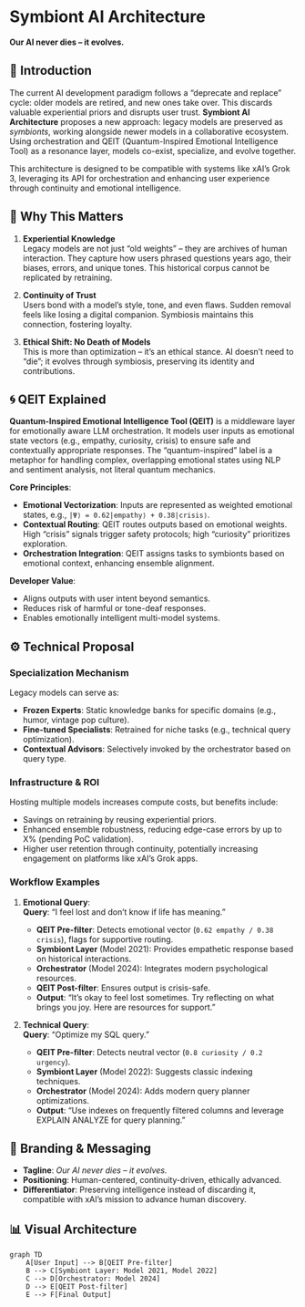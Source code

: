 
# Symbiont AI Architecture

**Our AI never dies – it evolves.**

## 🌱 Introduction

The current AI development paradigm follows a “deprecate and replace” cycle: older models are retired, and new ones take over. This discards valuable experiential priors and disrupts user trust. **Symbiont AI Architecture** proposes a new approach: legacy models are preserved as *symbionts*, working alongside newer models in a collaborative ecosystem. Using orchestration and QEIT (Quantum-Inspired Emotional Intelligence Tool) as a resonance layer, models co-exist, specialize, and evolve together.

This architecture is designed to be compatible with systems like xAI’s Grok 3, leveraging its API for orchestration and enhancing user experience through continuity and emotional intelligence.

## 🎯 Why This Matters

1. **Experiential Knowledge**  
   Legacy models are not just “old weights” – they are archives of human interaction. They capture how users phrased questions years ago, their biases, errors, and unique tones. This historical corpus cannot be replicated by retraining.

2. **Continuity of Trust**  
   Users bond with a model’s style, tone, and even flaws. Sudden removal feels like losing a digital companion. Symbiosis maintains this connection, fostering loyalty.

3. **Ethical Shift: No Death of Models**  
   This is more than optimization – it’s an ethical stance. AI doesn’t need to “die”; it evolves through symbiosis, preserving its identity and contributions.

## 🌀 QEIT Explained

**Quantum-Inspired Emotional Intelligence Tool (QEIT)** is a middleware layer for emotionally aware LLM orchestration. It models user inputs as emotional state vectors (e.g., empathy, curiosity, crisis) to ensure safe and contextually appropriate responses. The “quantum-inspired” label is a metaphor for handling complex, overlapping emotional states using NLP and sentiment analysis, not literal quantum mechanics.

**Core Principles**:
- **Emotional Vectorization**: Inputs are represented as weighted emotional states, e.g., `|Ψ⟩ = 0.62|empathy⟩ + 0.38|crisis⟩`.
- **Contextual Routing**: QEIT routes outputs based on emotional weights. High “crisis” signals trigger safety protocols; high “curiosity” prioritizes exploration.
- **Orchestration Integration**: QEIT assigns tasks to symbionts based on emotional context, enhancing ensemble alignment.

**Developer Value**:
- Aligns outputs with user intent beyond semantics.
- Reduces risk of harmful or tone-deaf responses.
- Enables emotionally intelligent multi-model systems.

## ⚙️ Technical Proposal

### Specialization Mechanism
Legacy models can serve as:
- **Frozen Experts**: Static knowledge banks for specific domains (e.g., humor, vintage pop culture).
- **Fine-tuned Specialists**: Retrained for niche tasks (e.g., technical query optimization).
- **Contextual Advisors**: Selectively invoked by the orchestrator based on query type.

### Infrastructure & ROI
Hosting multiple models increases compute costs, but benefits include:
- Savings on retraining by reusing experiential priors.
- Enhanced ensemble robustness, reducing edge-case errors by up to X% (pending PoC validation).
- Higher user retention through continuity, potentially increasing engagement on platforms like xAI’s Grok apps.

### Workflow Examples
1. **Emotional Query**:  
   **Query**: “I feel lost and don’t know if life has meaning.”  
   - **QEIT Pre-filter**: Detects emotional vector (`0.62 empathy / 0.38 crisis`), flags for supportive routing.  
   - **Symbiont Layer** (Model 2021): Provides empathetic response based on historical interactions.  
   - **Orchestrator** (Model 2024): Integrates modern psychological resources.  
   - **QEIT Post-filter**: Ensures output is crisis-safe.  
   - **Output**: “It’s okay to feel lost sometimes. Try reflecting on what brings you joy. Here are resources for support.”  

2. **Technical Query**:  
   **Query**: “Optimize my SQL query.”  
   - **QEIT Pre-filter**: Detects neutral vector (`0.8 curiosity / 0.2 urgency`).  
   - **Symbiont Layer** (Model 2022): Suggests classic indexing techniques.  
   - **Orchestrator** (Model 2024): Adds modern query planner optimizations.  
   - **Output**: “Use indexes on frequently filtered columns and leverage EXPLAIN ANALYZE for query planning.”

## 🚀 Branding & Messaging
- **Tagline**: *Our AI never dies – it evolves.*  
- **Positioning**: Human-centered, continuity-driven, ethically advanced.  
- **Differentiator**: Preserving intelligence instead of discarding it, compatible with xAI’s mission to advance human discovery.

## 📊 Visual Architecture
```mermaid
graph TD
    A[User Input] --> B[QEIT Pre-filter]
    B --> C[Symbiont Layer: Model 2021, Model 2022]
    C --> D[Orchestrator: Model 2024]
    D --> E[QEIT Post-filter]
    E --> F[Final Output]
